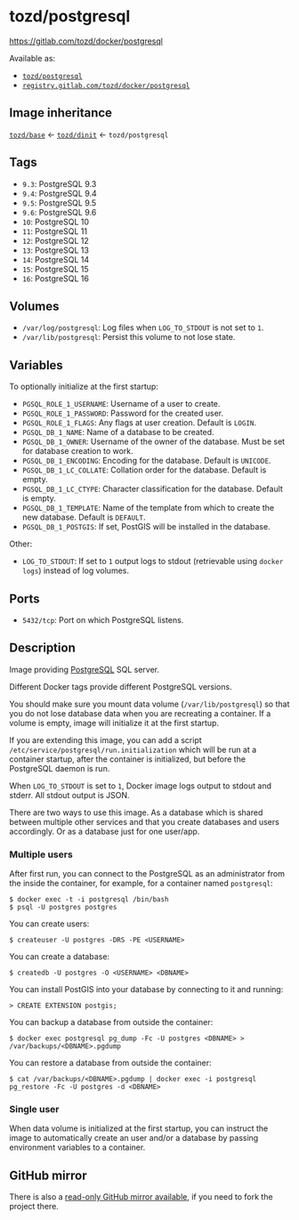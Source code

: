 # tozd/postgresql

<https://gitlab.com/tozd/docker/postgresql>

Available as:

- [`tozd/postgresql`](https://hub.docker.com/r/tozd/postgresql)
- [`registry.gitlab.com/tozd/docker/postgresql`](https://gitlab.com/tozd/docker/postgresql/container_registry)

## Image inheritance

[`tozd/base`](https://gitlab.com/tozd/docker/base) ← [`tozd/dinit`](https://gitlab.com/tozd/docker/dinit) ← `tozd/postgresql`

## Tags

- `9.3`: PostgreSQL 9.3
- `9.4`: PostgreSQL 9.4
- `9.5`: PostgreSQL 9.5
- `9.6`: PostgreSQL 9.6
- `10`: PostgreSQL 10
- `11`: PostgreSQL 11
- `12`: PostgreSQL 12
- `13`: PostgreSQL 13
- `14`: PostgreSQL 14
- `15`: PostgreSQL 15
- `16`: PostgreSQL 16

## Volumes

- `/var/log/postgresql`: Log files when `LOG_TO_STDOUT` is not set to `1`.
- `/var/lib/postgresql`: Persist this volume to not lose state.

## Variables

To optionally initialize at the first startup:

- `PGSQL_ROLE_1_USERNAME`: Username of a user to create.
- `PGSQL_ROLE_1_PASSWORD`: Password for the created user.
- `PGSQL_ROLE_1_FLAGS`: Any flags at user creation. Default is `LOGIN`.
- `PGSQL_DB_1_NAME`: Name of a database to be created.
- `PGSQL_DB_1_OWNER`: Username of the owner of the database. Must be set for database creation to work.
- `PGSQL_DB_1_ENCODING`: Encoding for the database. Default is `UNICODE`.
- `PGSQL_DB_1_LC_COLLATE`: Collation order for the database. Default is empty.
- `PGSQL_DB_1_LC_CTYPE`: Character classification for the database. Default is empty.
- `PGSQL_DB_1_TEMPLATE`: Name of the template from which to create the new database. Default is `DEFAULT`.
- `PGSQL_DB_1_POSTGIS`: If set, PostGIS will be installed in the database.

Other:

- `LOG_TO_STDOUT`: If set to `1` output logs to stdout (retrievable using `docker logs`) instead of log volumes.

## Ports

- `5432/tcp`: Port on which PostgreSQL listens.

## Description

Image providing [PostgreSQL](http://www.postgresql.org/) SQL server.

Different Docker tags provide different PostgreSQL versions.

You should make sure you mount data volume (`/var/lib/postgresql`) so that you do not
lose database data when you are recreating a container. If a volume is empty, image
will initialize it at the first startup.

If you are extending this image, you can add a script `/etc/service/postgresql/run.initialization`
which will be run at a container startup, after the container is initialized, but before the
PostgreSQL daemon is run.

When `LOG_TO_STDOUT` is set to `1`, Docker image logs output to stdout and stderr. All stdout output is JSON.

There are two ways to use this image. As a database which is shared between multiple
other services and that you create databases and users accordingly. Or as a database
just for one user/app.

### Multiple users

After first run, you can connect to the PostgreSQL as an administrator from the inside
the container, for example, for a container named `postgresql`:

```
$ docker exec -t -i postgresql /bin/bash
$ psql -U postgres postgres
```

You can create users:

```
$ createuser -U postgres -DRS -PE <USERNAME>
```

You can create a database:

```
$ createdb -U postgres -O <USERNAME> <DBNAME>
```

You can install PostGIS into your database by connecting to it and running:

```
> CREATE EXTENSION postgis;
```

You can backup a database from outside the container:

```
$ docker exec postgresql pg_dump -Fc -U postgres <DBNAME> > /var/backups/<DBNAME>.pgdump
```

You can restore a database from outside the container:

```
$ cat /var/backups/<DBNAME>.pgdump | docker exec -i postgresql pg_restore -Fc -U postgres -d <DBNAME>
```

### Single user

When data volume is initialized at the first startup, you can instruct the image to
automatically create an user and/or a database by passing environment variables to a
container.

## GitHub mirror

There is also a [read-only GitHub mirror available](https://github.com/tozd/docker-postgresql),
if you need to fork the project there.
